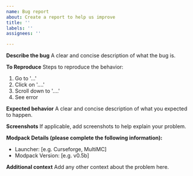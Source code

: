 ```yaml
---
name: Bug report
about: Create a report to help us improve
title: ''
labels: ''
assignees: ''

---
```


**Describe the bug**
A clear and concise description of what the bug is.

**To Reproduce**
Steps to reproduce the behavior:
1. Go to '...'
2. Click on '....'
3. Scroll down to '....'
4. See error

**Expected behavior**
A clear and concise description of what you expected to happen.

**Screenshots**
If applicable, add screenshots to help explain your problem.

**Modpack Details (please complete the following information):**
 - Launcher: [e.g. Curseforge, MultiMC]
 - Modpack Version: [e.g. v0.5b]

**Additional context**
Add any other context about the problem here.
